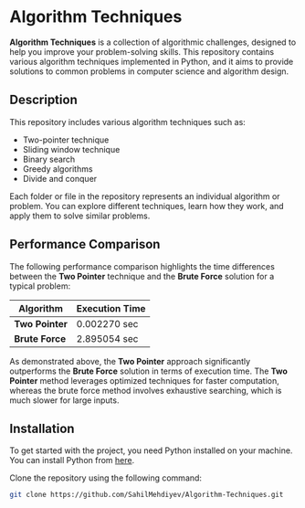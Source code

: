 # Algorithm Techniques

**Algorithm Techniques** is a collection of algorithmic challenges, designed to help you improve your problem-solving skills. This repository contains various algorithm techniques implemented in Python, and it aims to provide solutions to common problems in computer science and algorithm design.

## Description

This repository includes various algorithm techniques such as:

- Two-pointer technique
- Sliding window technique
- Binary search
- Greedy algorithms
- Divide and conquer

Each folder or file in the repository represents an individual algorithm or problem. You can explore different techniques, learn how they work, and apply them to solve similar problems.

## Performance Comparison

The following performance comparison highlights the time differences between the **Two Pointer** technique and the **Brute Force** solution for a typical problem:

| **Algorithm**       | **Execution Time**  |
|---------------------|---------------------|
| **Two Pointer**      | 0.002270 sec        |
| **Brute Force**      | 2.895054 sec        |

As demonstrated above, the **Two Pointer** approach significantly outperforms the **Brute Force** solution in terms of execution time. The **Two Pointer** method leverages optimized techniques for faster computation, whereas the brute force method involves exhaustive searching, which is much slower for large inputs.


## Installation

To get started with the project, you need Python installed on your machine. You can install Python from [here](https://www.python.org/downloads/).

Clone the repository using the following command:

```bash
git clone https://github.com/SahilMehdiyev/Algorithm-Techniques.git
